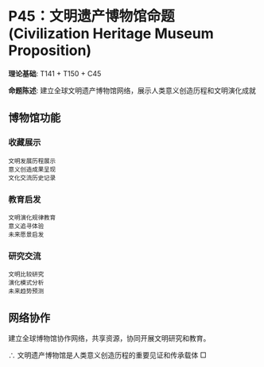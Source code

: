 # P45：文明遗产博物馆命题 (Civilization Heritage Museum Proposition)  

**理论基础**: T141 + T150 + C45  

**命题陈述**: 建立全球文明遗产博物馆网络，展示人类意义创造历程和文明演化成就  

## 博物馆功能  

### 收藏展示  
```  
文明发展历程展示  
意义创造成果呈现  
文化交流历史记录  
```  

### 教育启发  
```  
文明演化规律教育  
意义追寻体验  
未来愿景启发  
```  

### 研究交流  
```  
文明比较研究  
演化模式分析  
未来趋势预测  
```  

## 网络协作  

建立全球博物馆协作网络，共享资源，协同开展文明研究和教育。  

∴ 文明遗产博物馆是人类意义创造历程的重要见证和传承载体 □  